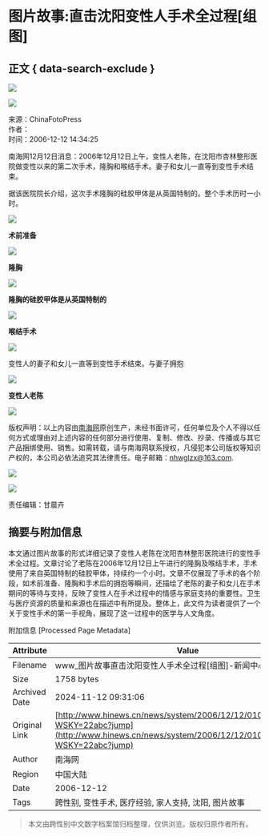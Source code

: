 # 图片故事:直击沈阳变性人手术全过程\[组图\]

## 正文 { data-search-exclude }


![](http://www.hinews.cn/pic/0/15/80/89/15808921_882584.jpg)

![](http://www.hinews.cn/pic/0/13/75/76/13757635_748012.png)

来源：ChinaFotoPress  
作者：  
时间：2006-12-12 14:34:25

南海网12月12日消息：2006年12月12日上午，变性人老陈，在沈阳市杏林整形医院做变性以来的第二次手术，隆胸和喉结手术。妻子和女儿一直等到变性手术结束。

据该医院院长介绍，这次手术隆胸的硅胶甲体是从英国特制的。整个手术历时一小时。

![](http://www.hinews.cn/pic/0/10/04/87/10048756_372068.jpg)

**术前准备**

![](http://www.hinews.cn/pic/0/10/04/87/10048757_580028.jpg)

**隆胸**

![](http://www.hinews.cn/pic/0/10/04/87/10048758_998849.jpg)

**隆胸的硅胶甲体是从英国特制的**

![](http://www.hinews.cn/pic/0/10/04/87/10048759_499333.jpg)

**喉结手术**

![](http://www.hinews.cn/pic/0/10/04/87/10048760_459267.jpg)

变性人的妻子和女儿一直等到变性手术结束。与妻子拥抱

![](http://www.hinews.cn/pic/0/10/04/87/10048761_995620.jpg)

**变性人老陈**

![](http://www.hinews.cn/news/images/d_shix.jpg)

版权声明：以上内容由[南海网](http://www.hinews.cn/)原创生产，未经书面许可，任何单位及个人不得以任何方式或理由对上述内容的任何部分进行使用、复制、修改、抄录、传播或与其它产品捆绑使用、销售。如需转载，请与南海网联系授权，凡侵犯本公司版权等知识产权的，本公司必依法追究其法律责任。电子邮箱：nhwglzx@163.com.

![](http://www.hinews.cn/news/images/d_shix.jpg)

![](http://www.hinews.cn/news/images/d_xux.jpg)

责任编辑：甘晨卉

## 摘要与附加信息

<!-- tcd_abstract -->
本文通过图片故事的形式详细记录了变性人老陈在沈阳杏林整形医院进行的变性手术全过程。文章讨论了老陈在2006年12月12日上午进行的隆胸及喉结手术，手术使用了来自英国特制的硅胶甲体，持续约一个小时。文章不仅展现了手术的各个阶段，如术前准备、隆胸和手术后的拥抱等瞬间，还描绘了老陈的妻子和女儿在手术期间的等待与支持，反映了变性人在手术过程中的情感与家庭支持的重要性。卫生与医疗资源的质量和来源也在描述中有所提及。整体上，此文件为读者提供了一个关于变性手术的第一手视角，展现了这一过程中的医学与人文角度。
<!-- tcd_abstract_end -->

附加信息 [Processed Page Metadata]

| Attribute       | Value                                  |
|-----------------|----------------------------------------|
| Filename        | www_图片故事直击沈阳变性人手术全过程[组图]-新闻中心_-_南海网.md                             |
| Size            | 1758 bytes                           |
| Archived Date   | 2024-11-12 09:31:06                             |
| Original Link   | [http://www.hinews.cn/news/system/2006/12/12/010057128.shtml?WSKY=22abc?jump](http://www.hinews.cn/news/system/2006/12/12/010057128.shtml?WSKY=22abc?jump)                       |
| Author          | 南海网                               |
| Region          | 中国大陆                               |
| Date            | 2006-12-12                                 |
| Tags            | 跨性别, 变性手术, 医疗经验, 家人支持, 沈阳, 图片故事                                 |
>
> 本文由跨性别中文数字档案馆归档整理，仅供浏览。版权归原作者所有。
>